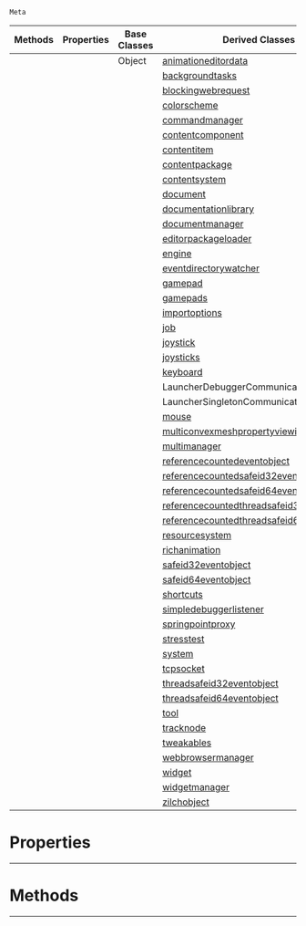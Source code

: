  `Meta`

|Methods|Properties|Base Classes|Derived Classes|
|---|---|---|---|
| | |Object|[animationeditordata](https://github.com/zeroengineteam/ZeroDocs/code_reference/class_reference/animationeditordata.markdown)|
| | | |[backgroundtasks](https://github.com/zeroengineteam/ZeroDocs/code_reference/class_reference/backgroundtasks.markdown)|
| | | |[blockingwebrequest](https://github.com/zeroengineteam/ZeroDocs/code_reference/class_reference/blockingwebrequest.markdown)|
| | | |[colorscheme](https://github.com/zeroengineteam/ZeroDocs/code_reference/class_reference/colorscheme.markdown)|
| | | |[commandmanager](https://github.com/zeroengineteam/ZeroDocs/code_reference/class_reference/commandmanager.markdown)|
| | | |[contentcomponent](https://github.com/zeroengineteam/ZeroDocs/code_reference/class_reference/contentcomponent.markdown)|
| | | |[contentitem](https://github.com/zeroengineteam/ZeroDocs/code_reference/class_reference/contentitem.markdown)|
| | | |[contentpackage](https://github.com/zeroengineteam/ZeroDocs/code_reference/class_reference/contentpackage.markdown)|
| | | |[contentsystem](https://github.com/zeroengineteam/ZeroDocs/code_reference/class_reference/contentsystem.markdown)|
| | | |[document](https://github.com/zeroengineteam/ZeroDocs/code_reference/class_reference/document.markdown)|
| | | |[documentationlibrary](https://github.com/zeroengineteam/ZeroDocs/code_reference/class_reference/documentationlibrary.markdown)|
| | | |[documentmanager](https://github.com/zeroengineteam/ZeroDocs/code_reference/class_reference/documentmanager.markdown)|
| | | |[editorpackageloader](https://github.com/zeroengineteam/ZeroDocs/code_reference/class_reference/editorpackageloader.markdown)|
| | | |[engine](https://github.com/zeroengineteam/ZeroDocs/code_reference/class_reference/engine.markdown)|
| | | |[eventdirectorywatcher](https://github.com/zeroengineteam/ZeroDocs/code_reference/class_reference/eventdirectorywatcher.markdown)|
| | | |[gamepad](https://github.com/zeroengineteam/ZeroDocs/code_reference/class_reference/gamepad.markdown)|
| | | |[gamepads](https://github.com/zeroengineteam/ZeroDocs/code_reference/class_reference/gamepads.markdown)|
| | | |[importoptions](https://github.com/zeroengineteam/ZeroDocs/code_reference/class_reference/importoptions.markdown)|
| | | |[job](https://github.com/zeroengineteam/ZeroDocs/code_reference/class_reference/job.markdown)|
| | | |[joystick](https://github.com/zeroengineteam/ZeroDocs/code_reference/class_reference/joystick.markdown)|
| | | |[joysticks](https://github.com/zeroengineteam/ZeroDocs/code_reference/class_reference/joysticks.markdown)|
| | | |[keyboard](https://github.com/zeroengineteam/ZeroDocs/code_reference/class_reference/keyboard.markdown)|
| | | |LauncherDebuggerCommunication|
| | | |LauncherSingletonCommunication|
| | | |[mouse](https://github.com/zeroengineteam/ZeroDocs/code_reference/class_reference/mouse.markdown)|
| | | |[multiconvexmeshpropertyviewinfo](https://github.com/zeroengineteam/ZeroDocs/code_reference/class_reference/multiconvexmeshpropertyviewinfo.markdown)|
| | | |[multimanager](https://github.com/zeroengineteam/ZeroDocs/code_reference/class_reference/multimanager.markdown)|
| | | |[referencecountedeventobject](https://github.com/zeroengineteam/ZeroDocs/code_reference/class_reference/referencecountedeventobject.markdown)|
| | | |[referencecountedsafeid32eventobject](https://github.com/zeroengineteam/ZeroDocs/code_reference/class_reference/referencecountedsafeid32eventobject.markdown)|
| | | |[referencecountedsafeid64eventobject](https://github.com/zeroengineteam/ZeroDocs/code_reference/class_reference/referencecountedsafeid64eventobject.markdown)|
| | | |[referencecountedthreadsafeid32eventobject](https://github.com/zeroengineteam/ZeroDocs/code_reference/class_reference/referencecountedthreadsafeid32eventobject.markdown)|
| | | |[referencecountedthreadsafeid64eventobject](https://github.com/zeroengineteam/ZeroDocs/code_reference/class_reference/referencecountedthreadsafeid64eventobject.markdown)|
| | | |[resourcesystem](https://github.com/zeroengineteam/ZeroDocs/code_reference/class_reference/resourcesystem.markdown)|
| | | |[richanimation](https://github.com/zeroengineteam/ZeroDocs/code_reference/class_reference/richanimation.markdown)|
| | | |[safeid32eventobject](https://github.com/zeroengineteam/ZeroDocs/code_reference/class_reference/safeid32eventobject.markdown)|
| | | |[safeid64eventobject](https://github.com/zeroengineteam/ZeroDocs/code_reference/class_reference/safeid64eventobject.markdown)|
| | | |[shortcuts](https://github.com/zeroengineteam/ZeroDocs/code_reference/class_reference/shortcuts.markdown)|
| | | |[simpledebuggerlistener](https://github.com/zeroengineteam/ZeroDocs/code_reference/class_reference/simpledebuggerlistener.markdown)|
| | | |[springpointproxy](https://github.com/zeroengineteam/ZeroDocs/code_reference/class_reference/springpointproxy.markdown)|
| | | |[stresstest](https://github.com/zeroengineteam/ZeroDocs/code_reference/class_reference/stresstest.markdown)|
| | | |[system](https://github.com/zeroengineteam/ZeroDocs/code_reference/class_reference/system.markdown)|
| | | |[tcpsocket](https://github.com/zeroengineteam/ZeroDocs/code_reference/class_reference/tcpsocket.markdown)|
| | | |[threadsafeid32eventobject](https://github.com/zeroengineteam/ZeroDocs/code_reference/class_reference/threadsafeid32eventobject.markdown)|
| | | |[threadsafeid64eventobject](https://github.com/zeroengineteam/ZeroDocs/code_reference/class_reference/threadsafeid64eventobject.markdown)|
| | | |[tool](https://github.com/zeroengineteam/ZeroDocs/code_reference/class_reference/tool.markdown)|
| | | |[tracknode](https://github.com/zeroengineteam/ZeroDocs/code_reference/class_reference/tracknode.markdown)|
| | | |[tweakables](https://github.com/zeroengineteam/ZeroDocs/code_reference/class_reference/tweakables.markdown)|
| | | |[webbrowsermanager](https://github.com/zeroengineteam/ZeroDocs/code_reference/class_reference/webbrowsermanager.markdown)|
| | | |[widget](https://github.com/zeroengineteam/ZeroDocs/code_reference/class_reference/widget.markdown)|
| | | |[widgetmanager](https://github.com/zeroengineteam/ZeroDocs/code_reference/class_reference/widgetmanager.markdown)|
| | | |[zilchobject](https://github.com/zeroengineteam/ZeroDocs/code_reference/class_reference/zilchobject.markdown)|


 #  Properties


---  
 #  Methods


---  
 

 